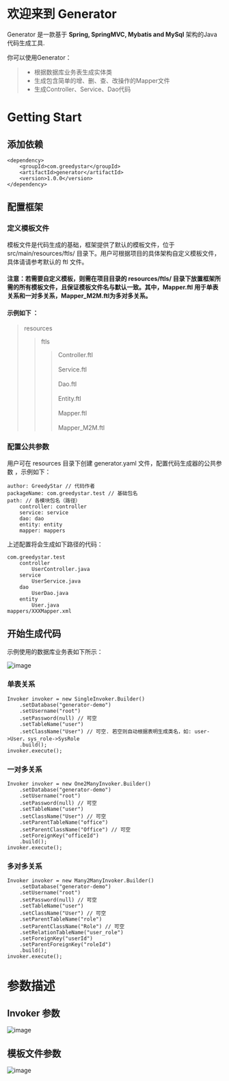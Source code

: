 
# 欢迎来到 Generator

Generator 是一款基于 **Spring, SpringMVC, Mybatis and MySql** 架构的Java代码生成工具.  

你可以使用Generator：
> * 根据数据库业务表生成实体类
> * 生成包含简单的增、删、查、改操作的Mapper文件
> * 生成Controller、Service、Dao代码

  
# Getting Start  

## 添加依赖

    <dependency>
	    <groupId>com.greedystar</groupId>
	    <artifactId>generator</artifactId>
	    <version>1.0.0</version>
	</dependency>

  
## 配置框架
  
### 定义模板文件
  
模板文件是代码生成的基础，框架提供了默认的模板文件，位于 src/main/resources/ftls/ 目录下。用户可根据项目的具体架构自定义模板文件，具体请请参考默认的 ftl 文件。

####  注意：若需要自定义模板，则需在项目目录的 resources/ftls/ 目录下放置框架所需的所有模板文件，且保证模板文件名与默认一致。其中，Mapper.ftl 用于单表关系和一对多关系，Mapper_M2M.ftl为多对多关系。
#### 示例如下 ：
> resources  
>> ftls  
>>> Controller.ftl<br>  
>>> Service.ftl<br>  
>>> Dao.ftl<br>  
>>> Entity.ftl<br>  
>>> Mapper.ftl<br>  
>>> Mapper_M2M.ftl<br>  
  
  
### 配置公共参数

用户可在 resources 目录下创建 generator.yaml 文件，配置代码生成器的公共参数 ，示例如下：

    author: GreedyStar // 代码作者
    packageName: com.greedystar.test // 基础包名
    path: // 各模块包名（路径）
	    controller: controller
	    service: service
	    dao: dao
	    entity: entity
	    mapper: mappers

上述配置将会生成如下路径的代码：

    com.greedystar.test
        controller
            UserController.java 
        service
            UserService.java 
        dao
            UserDao.java 
        entity
            User.java 
    mappers/XXXMapper.xml  


## 开始生成代码 

示例使用的数据库业务表如下所示：

![image](https://github.com/GreedyStar/generator/raw/master/screenshots/tables.png)  
  
### 单表关系
```  
Invoker invoker = new SingleInvoker.Builder()  
	.setDatabase("generator-demo")
	.setUsername("root")
	.setPassword(null) // 可空
	.setTableName("user")
	.setClassName("User") // 可空. 若空则自动根据表明生成类名，如: user->User，sys_role->SysRole  
	.build();
invoker.execute();  
```  
### 一对多关系
```  
Invoker invoker = new One2ManyInvoker.Builder()  
	.setDatabase("generator-demo")
	.setUsername("root")
	.setPassword(null) // 可空
	.setTableName("user")
	.setClassName("User") // 可空
	.setParentTableName("office")
	.setParentClassName("Office") // 可空
	.setForeignKey("officeId")
	.build();
invoker.execute();  
```  
### 多对多关系 
```  
Invoker invoker = new Many2ManyInvoker.Builder()  
	.setDatabase("generator-demo") 
	.setUsername("root") 
	.setPassword(null) // 可空 
	.setTableName("user") 
	.setClassName("User") // 可空 
	.setParentTableName("role") 
	.setParentClassName("Role") // 可空
	.setRelationTableName("user_role") 
	.setForeignKey("userId") 
	.setParentForeignKey("roleId") 
	.build();
invoker.execute();  
```  
# 参数描述
  
## Invoker 参数
![image](https://github.com/GreedyStar/generator/raw/master/screenshots/invoker_parameters.jpg)  
## 模板文件参数
![image](https://github.com/GreedyStar/generator/raw/master/screenshots/template_parameters.jpg)